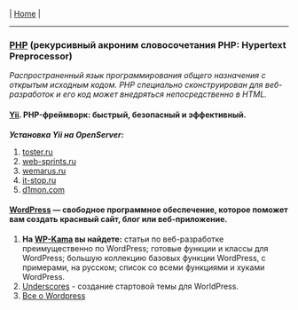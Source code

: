 | [Home](../README.md) |

- - - - - - - - - - - - - - - - - - - - - - - - - - - - - - - - - - - - - - - -
### [PHP][php] (рекурсивный акроним словосочетания PHP: Hypertext Preprocessor)  
_Распространенный язык программирования общего назначения с открытым исходным кодом. PHP специально сконструирован для веб-разработок и его код может внедряться непосредственно в HTML._  

  #### [Yii][php_1]. PHP-фреймворк: быстрый, безопасный и эффективный.
  ***Установка Yii на OpenServer:***  
   1. [toster.ru][php_1.1]  
   2. [web-sprints.ru][php_1.2]  
   3. [wemarus.ru][php_1.3]  
   4. [it-stop.ru][php_1.4]  
   5. [d1mon.com][php_1.5]  

  #### [WordPress][php_2] — свободное программное обеспечение, которое поможет вам создать красивый сайт, блог или веб-приложение.
   1. **На [WP-Kama][php_2.1] вы найдете:** статьи по веб-разработке преимущественно по WordPress; готовые функции и классы для WordPress; большую коллекцию базовых функции WordPress, с примерами, на русском; список со всеми функциями и хуками WordPress.  
   2. [Underscores][php_2.2] - создание стартовой темы для WorldPress.  
   3. [Все о Wordpress][php_2.3]  

[php]: http://php.net/ "PHP"
[php_1]: https://www.yiiframework.com/ "www.yiiframework.com"
[php_1.1]: https://toster.ru/q/170497 "toster.ru"
[php_1.2]: http://web-sprints.ru/ustanovka-yii2-na-openserver/ "web-sprints.ru"
[php_1.3]: http://wemarus.ru/yii-2/319-ustanovka-yii-na-openserver.html "wemarus.ru"
[php_1.4]: https://it-stop.ru/razrabotka-sajtov/ustanovka-yii2-na-openserver/ "it-stop.ru"
[php_1.5]: https://d1mon.com/n/1355 "d1mon.com"
[php_2]: https://ru.wordpress.org/ "WordPress"
[php_2.1]: https://wp-kama.ru/ "wp-kama.ru"
[php_2.2]: http://underscores.me/ "underscores.me"
[php_2.3]: http://wpnews.ru/ "wpnews.ru"
